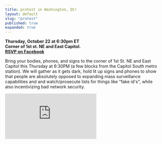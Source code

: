 ```yaml
---
title: protest in Washington, DC!
layout: default
slug: "protest"
published: true
expanded: true
---
```

<p>
    <strong>
        Thursday, October 22 at 6:30pm ET<br/>
        Corner of 1st st. NE and East Capitol.<br/>
        <a href="https://www.facebook.com/events/850766754992010/" target="_blank">RSVP on Facebook</a>
    </strong>
</p>
<p>
    Bring your bodies, phones, and signs to the corner of 1st St. NE and East Capitol this Thursday at 6:30PM (a few blocks from the Capitol South metro station). We will gather as it gets dark, hold lit up signs and phones to show that people are absolutely opposed to expanding mass surveillance capabilities and and watch/prosecute lists for things like "fake id's", while also incentivizing bad network security.
</p>
<iframe src="https://www.google.com/maps/embed?pb=!1m18!1m12!1m3!1d3105.494229434998!2d-77.00811718464988!3d38.889811979571746!2m3!1f0!2f0!3f0!3m2!1i1024!2i768!4f13.1!3m3!1m2!1s0x89b7b82921a2cf17%3A0x96e200898bca3576!2sEast+Capitol+St+NE+%26+First+St+NE%2C+Washington%2C+DC+20004!5e0!3m2!1sen!2sus!4v1445442227743" frameborder="0" style="border:0" allowfullscreen class="map"></iframe>
